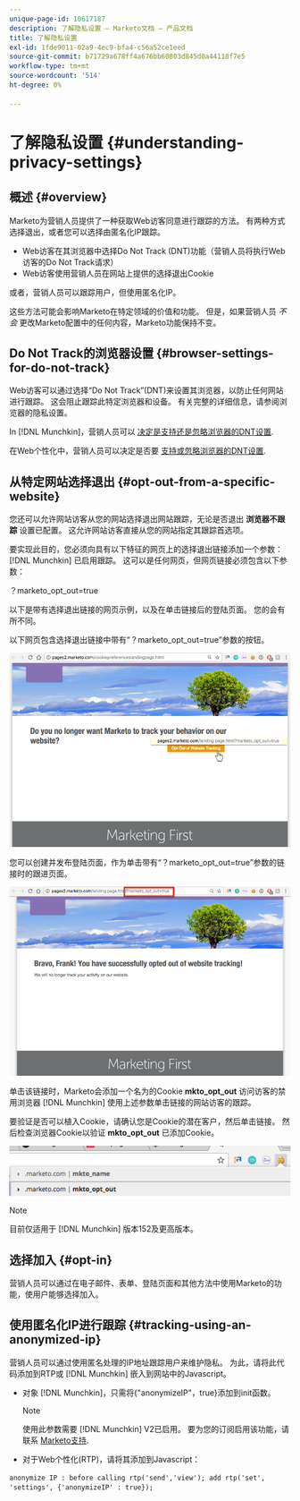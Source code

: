 ```yaml
---
unique-page-id: 10617187
description: 了解隐私设置 — Marketo文档 — 产品文档
title: 了解隐私设置
exl-id: 1fde9011-02a9-4ec9-bfa4-c56a52ce1eed
source-git-commit: b71729a678ff4a676bb60803d845d0a44118f7e5
workflow-type: tm+mt
source-wordcount: '514'
ht-degree: 0%

---
```


# 了解隐私设置 {#understanding-privacy-settings}

## 概述 {#overview}

Marketo为营销人员提供了一种获取Web访客同意进行跟踪的方法。 有两种方式选择退出，或者您可以选择由匿名化IP跟踪。

* Web访客在其浏览器中选择Do Not Track (DNT)功能（营销人员将执行Web访客的Do Not Track请求）
* Web访客使用营销人员在网站上提供的选择退出Cookie

或者，营销人员可以跟踪用户，但使用匿名化IP。

这些方法可能会影响Marketo在特定领域的价值和功能。 但是，如果营销人员 _不会_ 更改Marketo配置中的任何内容，Marketo功能保持不变。

## Do Not Track的浏览器设置 {#browser-settings-for-do-not-track}

Web访客可以通过选择“Do Not Track”(DNT)来设置其浏览器，以防止任何网站进行跟踪。 这会阻止跟踪此特定浏览器和设备。 有关完整的详细信息，请参阅浏览器的隐私设置。

In [!DNL Munchkin]，营销人员可以 [决定是支持还是忽略浏览器的DNT设置](/help/marketo/product-docs/administration/settings/edit-do-not-track-browser-support-settings.md).

在Web个性化中，营销人员可以决定是否要 [支持或忽略浏览器的DNT设置](/help/marketo/product-docs/web-personalization/getting-started/setting-web-personalization-to-do-not-track.md).

## 从特定网站选择退出 {#opt-out-from-a-specific-website}

您还可以允许网站访客从您的网站选择退出网站跟踪，无论是否退出 **浏览器不跟踪** 设置已配置。 这允许网站访客直接从您的网站指定其跟踪首选项。

要实现此目的，您必须向具有以下特征的网页上的选择退出链接添加一个参数： [!DNL Munchkin] 已启用跟踪。 这可以是任何网页，但网页链接必须包含以下参数：

？marketo_opt_out=true

以下是带有选择退出链接的网页示例，以及在单击链接后的登陆页面。 您的会有所不同。

以下网页包含选择退出链接中带有“？marketo_opt_out=true”参数的按钮。

![](assets/understanding-privacy-settings-1.png)

您可以创建并发布登陆页面，作为单击带有“？marketo_opt_out=true”参数的链接时的跟进页面。

![](assets/understanding-privacy-settings-2.png)

单击该链接时，Marketo会添加一个名为的Cookie **mkto_opt_out** 访问访客的禁用浏览器 [!DNL Munchkin] 使用上述参数单击链接的网站访客的跟踪。

要验证是否可以植入Cookie，请确认您是Cookie的潜在客户，然后单击链接。 然后检查浏览器Cookie以验证 **mkto_opt_out** 已添加Cookie。

![](assets/understanding-privacy-settings-3.png)

>[!NOTE]
>
>目前仅适用于 [!DNL Munchkin] 版本152及更高版本。

## 选择加入 {#opt-in}

营销人员可以通过在电子邮件、表单、登陆页面和其他方法中使用Marketo的功能，使用户能够选择加入。

## 使用匿名化IP进行跟踪 {#tracking-using-an-anonymized-ip}

营销人员可以通过使用匿名处理的IP地址跟踪用户来维护隐私。 为此，请将此代码添加到RTP或 [!DNL Munchkin] 嵌入到网站中的Javascript。

* 对象 [!DNL Munchkin]，只需将{&quot;anonymizeIP&quot;，true}添加到init函数。

  >[!NOTE]
  >
  >使用此参数需要 [!DNL Munchkin] V2已启用。 要为您的订阅启用该功能，请联系 [Marketo支持](https://nation.marketo.com/community/support_solutions).

* 对于Web个性化(RTP)，请将其添加到Javascript：

`anonymize IP : before calling rtp('send','view'); add rtp('set', 'settings', {'anonymizeIP' : true});`
